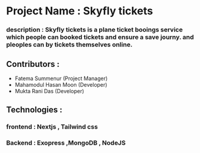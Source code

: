 # Project Name : Skyfly tickets

### description : Skyfly tickets is a plane ticket booings service which people can booked tickets and ensure a save journy. and pleoples can by tickets themselves online. 

## Contributors :

- Fatema Summenur (Project Manager)
- Mahamodul Hasan Moon (Developer)
- Mukta Rani Das (Developer)

## Technologies :

### frontend : Nextjs , Tailwind css 
### Backend : Exopress ,MongoDB , NodeJS